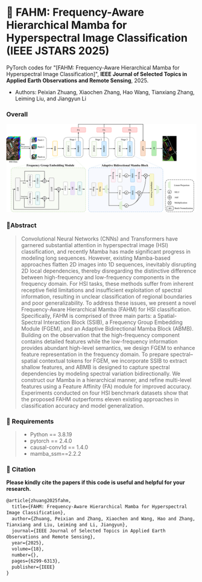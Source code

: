 # 📖 FAHM: Frequency-Aware Hierarchical Mamba for Hyperspectral Image Classification (IEEE JSTARS 2025)

PyTorch codes for "[FAHM: Frequency-Aware Hierarchical Mamba for Hyperspectral Image Classification]", **IEEE Journal of Selected Topics in Applied Earth Observations and Remote Sensing**, 2025.

- Authors: Peixian Zhuang, Xiaochen Zhang, Hao Wang, Tianxiang Zhang, Leiming Liu, and Jiangyun Li

### Overall
<div align=center>
<img src="asset/framework.png" width="700px">
</div>

### 🌱Abstract
>Convolutional Neural Networks (CNNs) and Transformers have garnered substantial attention in hyperspectral image (HSI) classification, and recently Mamba has made significant progress in modeling long sequences. However, existing Mamba-based approaches flatten 2D images into 1D sequences, inevitably disrupting 2D local dependencies, thereby disregarding the distinctive difference between high-frequency and low-frequency components in the frequency domain. For HSI tasks, these methods suffer from inherent receptive field limitations and insufficient exploitation of spectral information, resulting in unclear classification of regional boundaries and poor generalizability. To address these issues, we present a novel Frequency-Aware Hierarchical Mamba (FAHM) for HSI classification. Specifically, FAHM is comprised of three main parts: a Spatial-Spectral Interaction Block (SSIB), a Frequency Group Embedding Module (FGEM), and an Adaptive Bidirectional Mamba Block (ABMB). Building on the observation that the high-frequency component contains detailed features while the low-frequency information provides abundant high-level semantics, we design FGEM to enhance feature representation in the frequency domain. To prepare spectral–spatial contextual tokens for FGEM, we incorporate SSIB to extract shallow features, and ABMB is designed to capture spectral dependencies by modeling spectral variation bidirectionally. We construct our Mamba in a hierarchical manner, and refine multi-level features using a Feature Affinity (FA) module for improved accuracy. Experiments conducted on four HSI benchmark datasets show that the proposed FAHM outperforms eleven existing approaches in classification accuracy and model generalization.

### 📃 Requirements
>* Python == 3.8.19
>* pytorch == 2.4.0
>* causal-conv1d == 1.4.0
>* mamba_ssm==2.2.2

### 🥰 Citation	

**Please kindly cite the papers if this code is useful and helpful for your research.**
```
@article{zhuang2025fahm,
  title={FAHM: Frequency-Aware Hierarchical Mamba for Hyperspectral Image Classification},
  author={Zhuang, Peixian and Zhang, Xiaochen and Wang, Hao and Zhang, Tianxiang and Liu, Leiming and Li, Jiangyun},
  journal={IEEE Journal of Selected Topics in Applied Earth Observations and Remote Sensing},
  year={2025},
  volume={18},
  number={},
  pages={6299-6313},
  publisher={IEEE}
}
```
